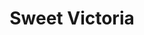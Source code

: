 ---
title: "Sweet Victoria"
url: /ciudad-autonoma-de-buenos-aires/sweet-victoria-avenida-nazca/
shop: general
---